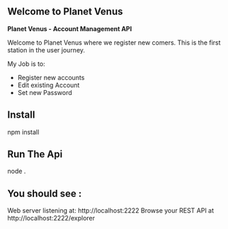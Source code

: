 ## Welcome to Planet Venus

**Planet Venus - Account Management API**

Welcome to Planet Venus where we register new comers. This is the first station in the user journey. 

My Job is to:
+ Register new accounts
+ Edit existing Account
+ Set new Password

## Install 
npm install 

## Run The Api 
node . 

## You should see :

Web server listening at: http://localhost:2222
Browse your REST API at http://localhost:2222/explorer

